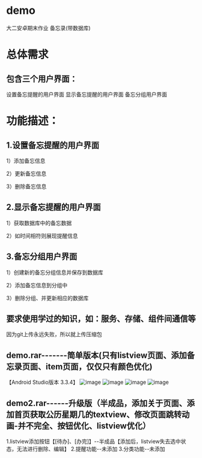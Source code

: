 # demo
大二安卓期末作业   备忘录(带数据库)
# 总体需求
## 包含三个用户界面：
设置备忘提醒的用户界面
显示备忘提醒的用户界面
备忘分组用户界面

# 功能描述：
## 1.设置备忘提醒的用户界面
1）添加备忘信息

2）更新备忘信息

3）删除备忘信息

## 2.显示备忘提醒的用户界面
1）获取数据库中的备忘数据

2）如时间相符则展现提醒信息

## 3.备忘分组用户界面
1）创建新的备忘分组信息并保存到数据库

2）添加备忘信息到分组中

3）删除分组、并更新相应的数据库

## 要求使用学过的知识，如：服务、存储、组件间通信等
因为git上传永远失败，所以就上传压缩包


## demo.rar-------简单版本(只有listview页面、添加备忘录页面、item页面，仅仅只有颜色优化)
【Android Studio版本 3.3.4】
![image](https://github.com/ACG-Q/demo/edit/master/img/1.png)
![image](https://github.com/ACG-Q/demo/edit/master/img/2.png)
![image](https://github.com/ACG-Q/demo/edit/master/img/3.png)
![image](https://github.com/ACG-Q/demo/edit/master/img/4.png)
## demo2.rar------升级版（半成品，添加关于页面、添加首页获取公历星期几的textview、修改页面跳转动画-并不完全、按钮优化、listview优化）
1.listview添加按钮【[待办]、[办完]】--半成品【添加后，listview失去选中状态，无法进行删除、编辑】
2.提醒功能--未添加
3.分类功能--未添加
